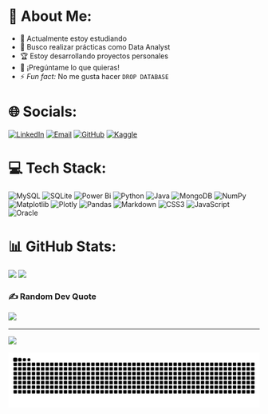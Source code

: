 # 💫 About Me:

- 🏫 Actualmente estoy estudiando  
- 🔎 Busco realizar prácticas como Data Analyst  
- 🏆 Estoy desarrollando proyectos personales  
- 💭 ¡Pregúntame lo que quieras!  
- ⚡ *Fun fact:* No me gusta hacer `DROP DATABASE`


# 🌐 Socials:
[![LinkedIn](https://img.shields.io/badge/LinkedIn-%230077B5.svg?style=flat-square&logo=linkedin&logoColor=white)](https://www.linkedin.com/in/juan-m-447633185/)
[![Email](https://img.shields.io/badge/Email-D14836?style=flat-square&logo=gmail&logoColor=white)](mailto:joanmartinarnaiz@gmail.com)
[![GitHub](https://img.shields.io/badge/GitHub-%23121011.svg?style=flat-square&logo=github&logoColor=white)](https://github.com/JohanStragus)
[![Kaggle](https://img.shields.io/badge/Kaggle-20BEFF?style=flat-square&logo=kaggle&logoColor=white)](https://www.kaggle.com/joanmartinn)

# 💻 Tech Stack:
![MySQL](https://img.shields.io/badge/mysql-4479A1.svg?style=for-the-badge&logo=mysql&logoColor=white) ![SQLite](https://img.shields.io/badge/sqlite-%2307405e.svg?style=for-the-badge&logo=sqlite&logoColor=white) ![Power Bi](https://img.shields.io/badge/power_bi-F2C811?style=for-the-badge&logo=powerbi&logoColor=black) ![Python](https://img.shields.io/badge/python-3670A0?style=for-the-badge&logo=python&logoColor=ffdd54) ![Java](https://img.shields.io/badge/java-%23ED8B00.svg?style=for-the-badge&logo=openjdk&logoColor=white) ![MongoDB](https://img.shields.io/badge/MongoDB-%234ea94b.svg?style=for-the-badge&logo=mongodb&logoColor=white) ![NumPy](https://img.shields.io/badge/numpy-%23013243.svg?style=for-the-badge&logo=numpy&logoColor=white) ![Matplotlib](https://img.shields.io/badge/Matplotlib-%23ffffff.svg?style=for-the-badge&logo=Matplotlib&logoColor=black) ![Plotly](https://img.shields.io/badge/Plotly-%233F4F75.svg?style=for-the-badge&logo=plotly&logoColor=white) ![Pandas](https://img.shields.io/badge/pandas-%23150458.svg?style=for-the-badge&logo=pandas&logoColor=white) ![Markdown](https://img.shields.io/badge/markdown-%23000000.svg?style=for-the-badge&logo=markdown&logoColor=white) ![CSS3](https://img.shields.io/badge/css3-%231572B6.svg?style=for-the-badge&logo=css3&logoColor=white) ![JavaScript](https://img.shields.io/badge/javascript-%23323330.svg?style=for-the-badge&logo=javascript&logoColor=%23F7DF1E) ![Oracle](https://img.shields.io/badge/Oracle-F80000?style=for-the-badge&logo=oracle&logoColor=white)

# 📊 GitHub Stats:
<p align="left">
  <img src="https://github-readme-stats.vercel.app/api?username=JohanStragus&theme=transparent&hide_border=false&include_all_commits=true&count_private=true" width="50.75%" />
  <img src="https://github-readme-stats.vercel.app/api/top-langs/?username=JohanStragus&theme=transparent&hide_border=false&layout=compact" width="40%" />
</p>

### ✍️ Random Dev Quote
![](https://quotes-github-readme.vercel.app/api?type=horizontal&theme=transparent)

---
[![](https://visitcount.itsvg.in/api?id=JohanStragus&icon=0&color=0)](https://visitcount.itsvg.in)
<!-- Proudly created with GPRM ( https://gprm.itsvg.in ) -->
<picture>
  <source media="(prefers-color-scheme: dark)" srcset="https://raw.githubusercontent.com/JohanStragus/JohanStragus/output/github-snake-dark.svg" />
  <source media="(prefers-color-scheme: light)" srcset="https://raw.githubusercontent.com/JohanStragus/JohanStragus/output/github-snake.svg" />
  <img alt="github-snake" src="https://raw.githubusercontent.com/JohanStragus/JohanStragus/output/github-snake.svg" />
</picture>
